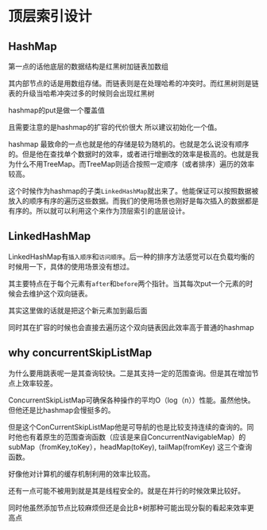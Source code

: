 # 顶层索引设计

## HashMap

第一点的话他底层的数据结构是红黑树加链表加数组

其内部节点的话是用数组存储。而链表则是在处理哈希的冲突时。而红黑树则是链表的升级当哈希冲突过多的时候则会出现红黑树

hashmap的put是做一个覆盖值

且需要注意的是hashmap的扩容的代价很大 所以建议初始化一个值。

hashmap 最致命的一点也就是他的存储是较为随机的。也就是怎么说没有顺序的。但是他在查找单个数据时的效率，或者进行增删改的效率是极高的。也就是我为什么不用TreeMap。而TreeMap则适合按照一定顺序（或者排序）遍历的效率较高。

这个时候作为hashmap的子类`LinkedHashMap`就出来了。他能保证可以按照数据被放入的顺序有序的遍历这些数据。而我们的使用场景也刚好是每次插入的数据都是有序的。所以就可以利用这个来作为顶层索引的底层设计。

## LinkedHashMap

LinkedHashMap有`插入顺序`和`访问顺序`。后一种的排序方法感觉可以在负载均衡的时候用一下，具体的使用场景没有想过。

其主要特点在于每个元素有`after`和`before`两个指针。当其每次put一个元素的时候会去维护这个双向链表。

其实这里做的话就是把这个新元素加到最后面

同时其在扩容的时候也会直接去遍历这个双向链表因此效率高于普通的hashmap


## why concurrentSkipListMap

为什么要用跳表呢一是其查询较快。二是其支持一定的范围查询。但是其在增加节点上效率较差。

 ConcurrentSkipListMap可确保各种操作的平均O（log（n））性能。虽然他快。但他还是比hashmap会慢挺多的。

 但是这个ConCurrentSkipListMap他是可导航的也是比较支持连续的查询的。同时他也有着原生的范围查询函数（应该是来自ConcurrentNavigableMap）的subMap（fromKey,toKey），headMap(toKey), tailMap(fromKey) 这三个查询函数。

 好像他对计算机的缓存机制利用的效率比较高。

 还有一点可能不被用到就是其是线程安全的。就是在并行的时候效果比较好。

 同时他虽然添加节点比较麻烦但还是会比B+树那种可能出现分裂的看起来效率更高点